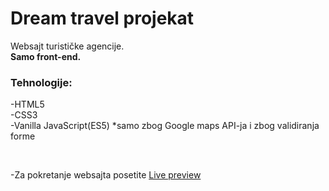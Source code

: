 # Dream travel projekat
Websajt  turističke agencije.<br>
**Samo front-end.**
### Tehnologije: <br>
-HTML5 <br>
-CSS3 <br>
-Vanilla JavaScript(ES5) *samo zbog Google maps API-ja i zbog validiranja forme

 <br>

-Za pokretanje websajta posetite [Live preview](https://nemanja997.github.io/)<br>
